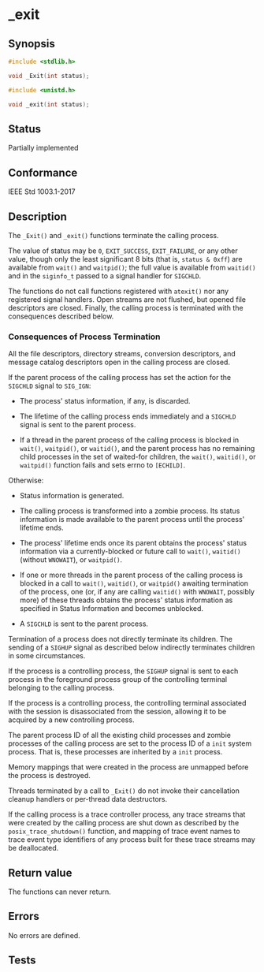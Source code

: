 # _exit

## Synopsis

```c
#include <stdlib.h>

void _Exit(int status);

#include <unistd.h>

void _exit(int status);
```

## Status

Partially implemented

## Conformance

IEEE Std 1003.1-2017

## Description

The `_Exit()` and `_exit()` functions terminate the calling process.

The value of status may be `0`, `EXIT_SUCCESS`, `EXIT_FAILURE`, or any other value, though only the least significant 8
bits (that is, `status & 0xff`) are available from `wait()` and `waitpid()`; the full value is available from `waitid()`
and in the `siginfo_t` passed to a signal handler for `SIGCHLD`.

The functions do not call functions registered with `atexit()` nor any registered signal handlers. Open streams are not
flushed, but opened file descriptors are closed. Finally, the calling process is terminated with the consequences
described below.

### Consequences of Process Termination

All the file descriptors, directory streams, conversion descriptors, and message catalog descriptors open in the
calling process are closed.

If the parent process of the calling process has set the action for the `SIGCHLD` signal to `SIG_IGN`:

* The process' status information, if any, is discarded.

* The lifetime of the calling process ends immediately and a `SIGCHLD` signal is sent to the parent process.

* If a thread in the parent process of the calling process is blocked in `wait()`, `waitpid()`, or `waitid()`, and the
parent process has no remaining child processes in the set of waited-for children, the `wait()`, `waitid()`, or
`waitpid()` function fails and sets errno to `[ECHILD]`.

Otherwise:

* Status information is generated.

* The calling process is transformed into a zombie process. Its status information is made available to the parent
process until the process' lifetime ends.

* The process' lifetime ends once its parent obtains the process' status information via a currently-blocked or future
call to `wait()`, `waitid()` (without `WNOWAIT`), or `waitpid()`.

* If one or more threads in the parent process of the calling process is blocked in a call to `wait()`, `waitid()`, or
`waitpid()` awaiting termination of the process, one (or, if any are calling `waitid()` with `WNOWAIT`, possibly more)
of these threads obtains the process' status information as specified in Status Information and becomes unblocked.

* A `SIGCHLD` is sent to the parent process.

Termination of a process does not directly terminate its children. The sending of a `SIGHUP` signal as described below
indirectly terminates children in some circumstances.

If the process is a controlling process, the `SIGHUP` signal is sent to each process in the foreground process group of
the controlling terminal belonging to the calling process.

If the process is a controlling process, the controlling terminal associated with the session is disassociated from the
session, allowing it to be acquired by a new controlling process.

The parent process ID of all the existing child processes and zombie processes of the calling process are set to the
process ID of a `init` system process. That is, these processes are inherited by a `init` process.

Memory mappings that were created in the process are unmapped before the process is destroyed.

Threads terminated by a call to `_Exit()` do not invoke their cancellation cleanup handlers or per-thread data
destructors.

If the calling process is a trace controller process, any trace streams that were created by the calling process are
shut down as described by the `posix_trace_shutdown()` function, and mapping of trace event names to trace event type
identifiers of any process built for these trace streams may be deallocated.

## Return value

The functions can never return.

## Errors

No errors are defined.

## Tests
